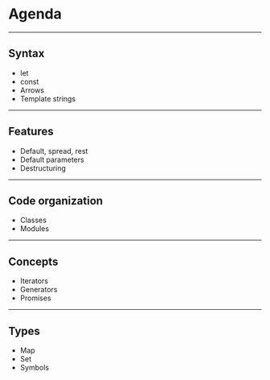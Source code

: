 # Agenda

---

## Syntax

* let
* const
* Arrows
* Template strings

---

## Features

* Default, spread, rest
* Default parameters
* Destructuring

---

## Code organization

* Classes
* Modules

---

## Concepts

* Iterators
* Generators
* Promises

---

## Types

* Map
* Set
* Symbols
